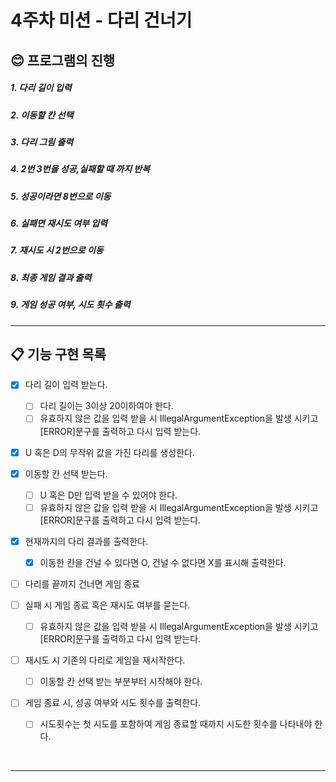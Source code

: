 # 4주차 미션 - 다리 건너기

## 😊 프로그램의 진행
##### 1. 다리 길이 입력
##### 2. 이동할 칸 선택
##### 3. 다리 그림 출력
##### 4. 2번 3번을 성공,실패할 때 까지 반복
##### 5. 성공이라면 8번으로 이동
##### 6. 실패면 재시도 여부 입력
##### 7. 재시도 시 2번으로 이동

##### 8. 최종 게임 결과 출력
##### 9. 게임 성공 여부, 시도 횟수 출력

---


## 📋 기능 구현 목록

- [x] 다리 길이 입력 받는다.
    - [ ] 다리 길이는 3이상 20이하여야 한다.
    -  [ ] 유효하지 않은 값을 입력 받을 시 IllegalArgumentException을 발생 시키고 [ERROR]문구를 출력하고 다시 입력 받는다.

- [x] U 혹은 D의 무작위 값을 가진 다리를 생성한다.

- [x] 이동할 칸 선택 받는다.
  - [ ] U 혹은 D만 입력 받을 수 있어야 한다.
  - [ ] 유효하지 않은 값을 입력 받을 시 IllegalArgumentException을 발생 시키고 [ERROR]문구를 출력하고 다시 입력 받는다.
- [x] 현재까지의 다리 결과를 출력한다.
  - [x] 이동한 칸을 건널 수 있다면 O, 건널 수 없다면 X를 표시해 출력한다.
- [ ] 다리를 끝까지 건너면 게임 종료
- [ ] 실패 시 게임 종료 혹은 재시도 여부를 묻는다.
  -  [ ] 유효하지 않은 값을 입력 받을 시 IllegalArgumentException을 발생 시키고 [ERROR]문구를 출력하고 다시 입력 받는다.
- [ ] 재시도 시 기존의 다리로 게임을 재시작한다.
  - [ ] 이동할 칸 선택 받는 부분부터 시작해야 한다.
- [ ] 게임 종료 시, 성공 여부와 시도 횟수를 출력한다.
  - [ ] 시도횟수는 첫 시도를 포함하여 게임 종료할 때까지 시도한 횟수를 나타내야 한다.

<br>



---